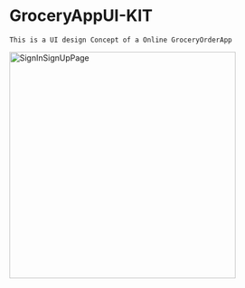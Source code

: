 
# GroceryAppUI-KIT

    This is a UI design Concept of a Online GroceryOrderApp

<a href="https://user-images.githubusercontent.com/66129155/83941976-42624880-a80d-11ea-96ab-bd0b6fc533df.jpg
"><img src="https://user-images.githubusercontent.com/66129155/83941976-42624880-a80d-11ea-96ab-bd0b6fc533df.jpg" 
title="SignInSignUpPage" height=400/></a>
